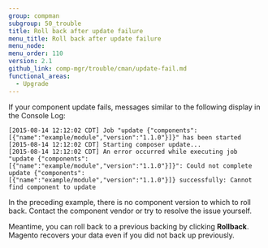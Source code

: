 ```yaml
---
group: compman
subgroup: 50_trouble
title: Roll back after update failure
menu_title: Roll back after update failure
menu_node:
menu_order: 110
version: 2.1
github_link: comp-mgr/trouble/cman/update-fail.md
functional_areas:
  - Upgrade
---
```


If your component update fails, messages similar to the following display in the Console Log:

	[2015-08-14 12:12:02 CDT] Job "update {"components":[{"name":"example/module","version":"1.1.0"}]}" has been started
	[2015-08-14 12:12:02 CDT] Starting composer update...
	[2015-08-14 12:12:02 CDT] An error occurred while executing job "update {"components":
	[{"name":"example/module","version":"1.1.0"}]}": Could not complete update {"components":
	[{"name":"example/module","version":"1.1.0"}]} successfully: Cannot find component to update

In the preceding example, there is no component version to which to roll back. Contact the component vendor or try to resolve the issue yourself.

Meantime, you can roll back to a previous backing by clicking **Rollback**. Magento recovers your data even if you did not back up previously.
